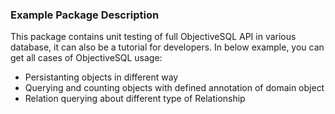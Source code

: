 ### Example Package Description

This package contains unit testing of full ObjectiveSQL API in various database, it can also be a tutorial for developers. In below example, you can get all cases of ObjectiveSQL usage:

- Persistanting objects in different way
- Querying and counting objects with defined annotation of domain object
- Relation querying about different type of Relationship
